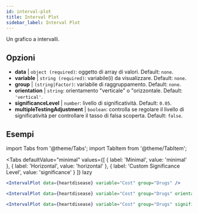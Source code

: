 ```yaml
---
id: interval-plot
title: Interval Plot
sidebar_label: Interval Plot
---
```


Un grafico a intervalli.

## Opzioni

* __data__ | `object (required)`: oggetto di array di valori. Default: `none`.
* __variable__ | `string (required)`: variabile(i) da visualizzare. Default: `none`.
* __group__ | `(string|Factor)`: variabile di raggruppamento. Default: `none`.
* __orientation__ | `string`: orientamento "verticale" o "orizzontale. Default: `'vertical'`.
* __significanceLevel__ | `number`: livello di significatività. Default: `0.05`.
* __multipleTestingAdjustment__ | `boolean`: controlla se regolare il livello di significatività per controllare il tasso di falsa scoperta. Default: `false`.


## Esempi

import Tabs from '@theme/Tabs';
import TabItem from '@theme/TabItem';

<Tabs
    defaultValue="minimal"
    values={[
        { label: 'Minimal', value: 'minimal' },
        { label: 'Horizontal', value: 'horizontal' },
        { label: 'Custom Significance Level', value: 'significance' }
    ]}
    lazy
>

<TabItem value="minimal">

```jsx live
<IntervalPlot data={heartdisease} variable="Cost" group="Drugs" />
```
</TabItem>

<TabItem value="horizontal">

```jsx live
<IntervalPlot data={heartdisease} variable="Cost" group="Drugs" orientation="horizontal" />
```

</TabItem>

<TabItem value="significance">

```jsx live
<IntervalPlot data={heartdisease} variable="Cost" group="Drugs" significanceLevel={0.01} />
```
</TabItem>

</Tabs>
